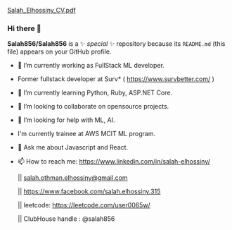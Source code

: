 
[Salah_Elhossiny_CV.pdf](https://github.com/Salah856/Salah856/files/6413597/Salah_Elhossiny_CV.pdf)

### Hi there 👋


**Salah856/Salah856** is a ✨  _special_  ✨ repository because its `README.md` (this file) appears on your GitHub profile.

- 🔭 I’m currently working as FullStack ML developer.

- Former fullstack developer at Surv* ( https://www.survbetter.com/ ) 
- 🌱 I’m currently learning Python, Ruby, ASP.NET Core. 
- 👯 I’m looking to collaborate on opensource projects. 
- 🤔 I’m looking for help with ML, AI. 
- I'm currently trainee at AWS MCIT ML program. 
- 💬 Ask me about Javascript and React. 
 
- 📫 How to reach me: 
   https://www.linkedin.com/in/salah-elhossiny/ 
   
   || salah.othman.elhossiny@gmail.com 
 
   || https://www.facebook.com/salah.elhossiny.315 
 
   || leetcode: https://leetcode.com/user0065w/
 
   || ClubHouse handle : @salah856
